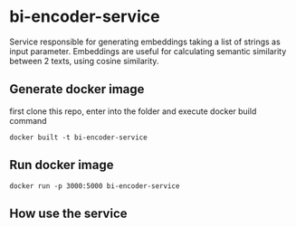 # bi-encoder-service
Service responsible for generating embeddings taking a list of strings as input parameter. Embeddings are useful for calculating semantic similarity between 2 texts, using cosine similarity.

## Generate docker image

first clone this repo, enter into the folder and execute docker build command

```
docker built -t bi-encoder-service
```

## Run docker image
```
docker run -p 3000:5000 bi-encoder-service
```

## How use the service